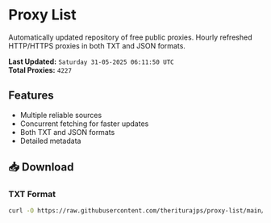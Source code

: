 # Proxy List

Automatically updated repository of free public proxies. Hourly refreshed HTTP/HTTPS proxies in both TXT and JSON formats.

**Last Updated:** `Saturday 31-05-2025 06:11:50 UTC`  
**Total Proxies:** `4227`

## Features
- Multiple reliable sources
- Concurrent fetching for faster updates
- Both TXT and JSON formats
- Detailed metadata

## 📥 Download

### TXT Format
```bash
curl -O https://raw.githubusercontent.com/theriturajps/proxy-list/main/proxies.txt